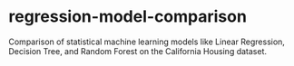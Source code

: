 # regression-model-comparison
Comparison of statistical machine learning models like Linear Regression, Decision Tree, and Random Forest on the California Housing dataset.
